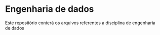 # Engenharia de dados

Este repositório conterá os arquivos referentes a disciplina de engenharia de dados
